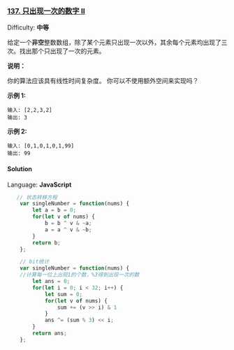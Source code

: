 ### [137\. 只出现一次的数字 II](https://leetcode-cn.com/problems/single-number-ii/)

Difficulty: **中等**


给定一个**非空**整数数组，除了某个元素只出现一次以外，其余每个元素均出现了三次。找出那个只出现了一次的元素。

**说明：**

你的算法应该具有线性时间复杂度。 你可以不使用额外空间来实现吗？

**示例 1:**

```
输入: [2,2,3,2]
输出: 3
```

**示例 2:**

```
输入: [0,1,0,1,0,1,99]
输出: 99
```


#### Solution

Language: **JavaScript**

```JavaScript
​   // 状态转移方程
    var singleNumber = function(nums) {
        let a = b = 0;
        for(let v of nums) {
            b = b ^ v & ~a;
            a = a ^ v & ~b;
        }
        return b;
    };

    // bit统计
    var singleNumber = function(nums) {
    //计算每一位上出现1的个数，%3得到出现一次的数
        let ans = 0;
        for(let i = 0; i < 32; i++) {
            let sum = 0;
            for(let v of nums) {
                sum += (v >> i) & 1
            }
            ans ^= (sum % 3) << i;
        }
        return ans;
    };
```
